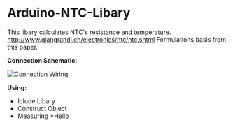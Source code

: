 # Arduino-NTC-Libary
This libary calculates NTC's resistance and temperature.
http://www.giangrandi.ch/electronics/ntc/ntc.shtml
Formulations basis from this paper.

__Connection Schematic:__

![Connection Wiring](https://raw.githubusercontent.com/yasinerduran/ArduinoNTCLibary/master/schematics/schematic.PNG)


__Using:__
* Iclude Libary
* Construct Object
* Measuring
       *Hello
         


